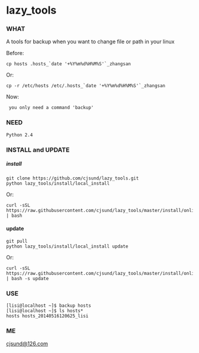 lazy_tools
==========

### WHAT

 A tools for backup when you want to change file or path in your linux

 Before:

	cp hosts .hosts_`date '+%Y%m%d%H%M%S'`_zhangsan

 Or:

 	cp -r /etc/hosts /etc/.hosts_`date '+%Y%m%d%H%M%S'`_zhangsan

 Now:

	 you only need a command 'backup'

### NEED
	Python 2.4

### INSTALL and UPDATE

##### install

	git clone https://github.com/cjsund/lazy_tools.git
	python lazy_tools/install/local_install

 Or:

 	curl -sSL https://raw.githubusercontent.com/cjsund/lazy_tools/master/install/online_install | bash

#### update

	git pull
	python lazy_tools/install/local_install update

 Or:

 	curl -sSL https://raw.githubusercontent.com/cjsund/lazy_tools/master/install/online_install | bash -s update



### USE

	[lisi@localhost ~]$ backup hosts
	[lisi@localhost ~]$ ls hosts*
	hosts hosts_20140516120625_lisi
	

### ME

cjsund@126.com
